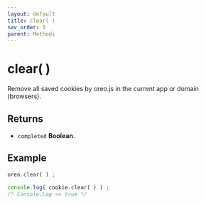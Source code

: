 ```yaml
---
layout: default
title: clear( )
nav_order: 5
parent: Methods
---
```


# clear( )
Remove all saved cookies by oreo.js in the current app or domain (browsers).

## Returns
- `completed` **Boolean**.

## Example
```js
oreo.clear( ) ;

console.log( cookie.clear( ) ) ;
/* Console.Log => true */
```